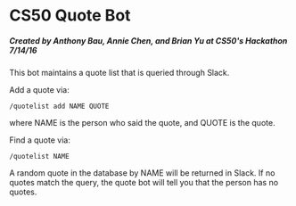 # CS50 Quote Bot

##### Created by Anthony Bau, Annie Chen, and Brian Yu at CS50's Hackathon 7/14/16

This bot maintains a quote list that is queried through Slack.

Add a quote via:

```
/quotelist add NAME QUOTE
```

where NAME is the person who said the quote, and QUOTE is the quote.

Find a quote via:

```
/quotelist NAME
```

A random quote in the database by NAME will be returned in Slack. If no quotes match the query, the quote bot will tell you that the person has no quotes.


